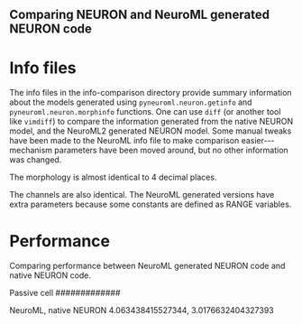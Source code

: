 Comparing NEURON and NeuroML generated NEURON code
---------------------------------------------------

Info files
==========

The info files in the info-comparison directory provide summary information about the models generated using `pyneuroml.neuron.getinfo` and `pyneuroml.neuron.morphinfo` functions.
One can use `diff` (or another tool like `vimdiff`) to compare the information generated from the native NEURON model, and the NeuroML2 generated NEURON model.
Some manual tweaks have been made to the NeuroML info file to make comparison easier---mechanism parameters have been moved around, but no other information was changed.

The morphology is almost identical to 4 decimal places.

The channels are also identical.
The NeuroML generated versions have extra parameters because some constants are defined as RANGE variables.

Performance
===========

Comparing performance between NeuroML generated NEURON code and native NEURON code.

Passive cell
#############

NeuroML, native NEURON
4.063438415527344, 3.0176632404327393

